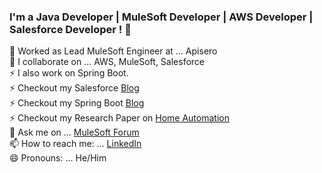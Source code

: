 ### I'm a Java Developer | MuleSoft Developer | AWS Developer | Salesforce Developer ! 👋



🔭 Worked as Lead MuleSoft Engineer at ... Apisero <br/>
👯 I collaborate on ... AWS, MuleSoft, Salesforce<br/>
⚡ I also work on Spring Boot. <br/>
⚡ Checkout my Salesforce [Blog](https://apisero.com/create-custom-objects-in-salesforce/) <br/>
⚡ Checkout my Spring Boot [Blog](https://medium.com/@rahuldusaje) <br/>
⚡ Checkout my Research Paper on [Home Automation](https://www.ijitee.org/wp-content/uploads/papers/v8i6/E3143038519.pdf)<br/>
💬 Ask me on ... [MuleSoft Forum](https://help.mulesoft.com/s/profile/0052T00000CGXqMQAX)<br/>
📫 How to reach me: ... [LinkedIn](https://www.linkedin.com/feed/) <br/>
😄 Pronouns: ... He/Him<br/>
